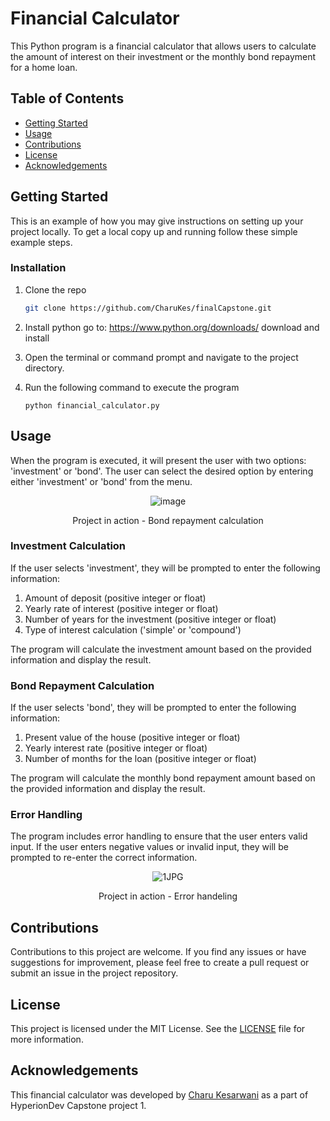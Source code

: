 # Financial Calculator

This Python program is a financial calculator that allows users to calculate the amount of interest on their investment or the monthly bond repayment for a home loan.

## Table of Contents

- [Getting Started](#getting-started)
- [Usage](#usage)
- [Contributions](#contributions)
- [License](#license)
- [Acknowledgements](#acknowledgements)


<!-- GETTING STARTED -->
## Getting Started

This is an example of how you may give instructions on setting up your project locally.
To get a local copy up and running follow these simple example steps.


### Installation

1. Clone the repo
   ```sh
   git clone https://github.com/CharuKes/finalCapstone.git
   ```
3. Install python
   go to: https://www.python.org/downloads/
   download and install

4. Open the terminal or command prompt and navigate to the project directory.
5. Run the following command to execute the program
    ```shell
    python financial_calculator.py
    ```

## Usage

When the program is executed, it will present the user with two options: 'investment' or 'bond'. The user can select the desired option by entering either 'investment' or 'bond' from the menu.

<div align="center">

![image](https://github.com/CharuKes/finalCapstone/assets/130187549/495650a3-44ce-4ecc-af9b-cb25231f0e45)


Project in action - Bond repayment calculation</br>
</div>



### Investment Calculation

If the user selects 'investment', they will be prompted to enter the following information:

1. Amount of deposit (positive integer or float)
2. Yearly rate of interest (positive integer or float)
3. Number of years for the investment (positive integer or float)
4. Type of interest calculation ('simple' or 'compound')

The program will calculate the investment amount based on the provided information and display the result.

### Bond Repayment Calculation

If the user selects 'bond', they will be prompted to enter the following information:

1. Present value of the house (positive integer or float)
2. Yearly interest rate (positive integer or float)
3. Number of months for the loan (positive integer or float)

The program will calculate the monthly bond repayment amount based on the provided information and display the result.

### Error Handling

The program includes error handling to ensure that the user enters valid input. If the user enters negative values or invalid input, they will be prompted to re-enter the correct information.
<div align="center">


![1JPG](https://github.com/CharuKes/finalCapstone/assets/130187549/277e7a4a-ea0c-4244-a365-4a3352767dd7)


Project in action - Error handeling</br>
</div>


## Contributions

Contributions to this project are welcome. If you find any issues or have suggestions for improvement, please feel free to create a pull request or submit an issue in the project repository.

## License

This project is licensed under the MIT License. See the [LICENSE](./LICENSE) file for more information.

## Acknowledgements

This financial calculator was developed by [Charu Kesarwani](https://github.com/CharuKes) as a part of HyperionDev Capstone project 1.
